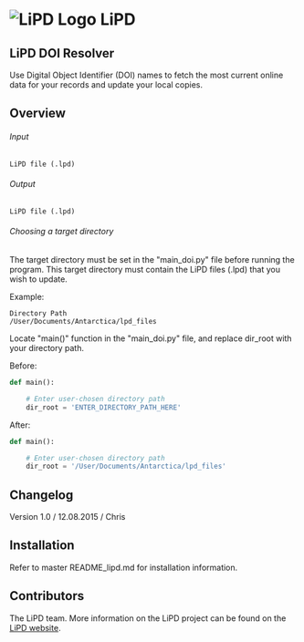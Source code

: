 # ![LiPD Logo](https://www.dropbox.com/s/tnt1d10vwx4zlla/lipd_rm_trans.png?raw=1) LiPD

LiPD DOI Resolver
------

Use Digital Object Identifier (DOI) names to fetch the most current online data for your records and update your local copies.

Overview
------

###### Input
```
LiPD file (.lpd)
```

###### Output
```
LiPD file (.lpd)
```

###### Choosing a target directory

The target directory must be set in the "main_doi.py" file before running the program. This target directory must contain the LiPD files (.lpd) that you wish to update.

Example:
```
Directory Path
/User/Documents/Antarctica/lpd_files
```
Locate "main()" function in the "main_doi.py" file, and replace dir_root with your directory path.

Before:
```python
def main():

    # Enter user-chosen directory path
    dir_root = 'ENTER_DIRECTORY_PATH_HERE'

```
After:
```python
def main():

    # Enter user-chosen directory path
    dir_root = '/User/Documents/Antarctica/lpd_files'

```

Changelog
------
Version 1.0 / 12.08.2015 / Chris

Installation
------
Refer to master README_lipd.md for installation information.

Contributors
------
The LiPD team. More information on the LiPD project can be found on the [LiPD website](www.lipd.net).
